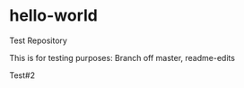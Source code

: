 # hello-world
Test Repository

This is for testing purposes:
Branch off master, readme-edits

Test#2
